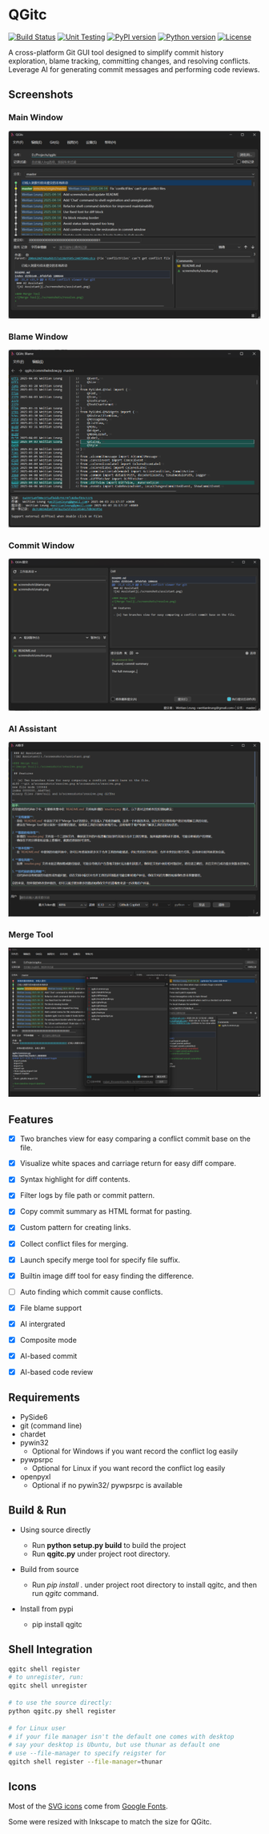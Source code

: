# QGitc

[![Build Status](https://github.com/timxx/qgitc/actions/workflows/main.yml/badge.svg)](https://github.com/timxx/qgitc/actions)
[![Unit Testing](https://github.com/timxx/qgitc/actions/workflows/tests.yml/badge.svg)](https://github.com/timxx/qgitc/actions)
[![PyPI version](https://img.shields.io/pypi/v/qgitc.svg)](https://pypi.org/project/qgitc)
[![Python version](https://img.shields.io/pypi/pyversions/qgitc.svg)](https://pypi.org/project/qgitc)
[![License](https://img.shields.io/badge/License-Apache%202.0-blue.svg)](LICENSE)


A cross-platform Git GUI tool designed to simplify commit history exploration, blame tracking, committing changes, and resolving conflicts. Leverage AI for generating commit messages and performing code reviews.


## Screenshots

### Main Window
![Main Window](./screenshots/main.png)

### Blame Window
![Blame](./screenshots/blame.png)

### Commit Window
![Commit](./screenshots/commit.png)

### AI Assistant
![AI Assistant](./screenshots/assistant.png)

### Merge Tool
![Merge Tool](./screenshots/resolve.png)

## Features

- [x] Two branches view for easy comparing a conflict commit base on the file.
- [x] Visualize white spaces and carriage return for easy diff compare.
- [x] Syntax highlight for diff contents.
- [x] Filter logs by file path or commit pattern.
- [x] Copy commit summary as HTML format for pasting.
- [x] Custom pattern for creating links.
- [x] Collect conflict files for merging.
- [x] Launch specify merge tool for specify file suffix.
- [x] Builtin image diff tool for easy finding the difference.
- [ ] Auto finding which commit cause conflicts.
- [x] File blame support
- [x] AI intergrated
- [x] Composite mode
- [x] AI-based commit
- [x] AI-based code review


## Requirements

- PySide6
- git (command line)
- chardet
- pywin32
  - Optional for Windows if you want record the conflict log easily
- pywpsrpc
  - Optional for Linux if you want record the conflict log easily
- openpyxl
  - Optional if no pywin32/ pywpsrpc is available


## Build & Run

- Using source directly
  - Run **python setup.py build** to build the project
  - Run **qgitc.py** under project root directory.

- Build from source
  - Run *pip install .* under project root directory to install qgitc, and then run *qgitc* command.

- Install from pypi
  - pip install qgitc


## Shell Integration

``` sh
qgitc shell register
# to unregister, run:
qgitc shell unregister

# to use the source directly:
python qgitc.py shell register

# for Linux user
# if your file manager isn't the default one comes with desktop
# say your desktop is Ubuntu, but use thunar as default one
# use --file-manager to specify reigster for
qgitch shell register --file-manager=thunar
```

## Icons

Most of the [SVG icons](./qgitc/data/icons/) come from [Google Fonts](https://fonts.google.com/icons).

Some were resized with Inkscape to match the size for QGitc.
